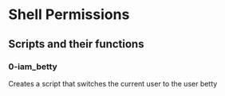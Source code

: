 # Shell Permissions

## Scripts and their functions

### 0-iam_betty
Creates a script that switches the current user to the user betty

